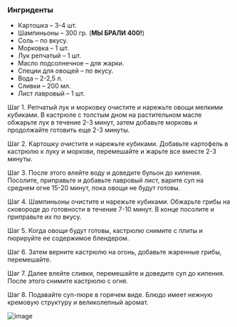 ### Ингриденты
- Картошка – 3-4 шт.
- Шампиньоны – 300 гр. (**МЫ БРАЛИ 400!**)
- Соль – по вкусу.
- Морковка – 1 шт.
- Лук репчатый – 1 шт.
- Масло подсолнечное – для жарки.
- Специи для овощей – по вкусу.
- Вода – 2-2,5 л.
- Сливки – 200 мл.
- Лист лавровый – 1 шт.

Шаг 1. Репчатый лук и морковку очистите и нарежьте овощи мелкими кубиками. В кастрюле с толстым дном на растительном масле обжарьте лук в течение 2-3 минут, затем добавьте морковь и продолжайте готовить еще 2-3 минуты.

Шаг 2. Картошку очистите и нарежьте кубиками. Добавьте картофель в кастрюлю к луку и моркови, перемешайте и жарьте все вместе 2-3 минуты.

Шаг 3. После этого влейте воду и доведите бульон до кипения. Посолите, приправьте и добавьте лавровый лист, варите суп на среднем огне 15-20 минут, пока овощи не будут готовы.

Шаг 4. Шампиньоны очистите и нарежьте кубиками. Обжарьте грибы на сковороде до готовности в течение 7-10 минут. В конце посолите и приправьте их по вкусу.

Шаг 5. Когда овощи будут готовы, кастрюлю снимите с плиты и пюрируйте ее содержимое блендером.

Шаг 6. Затем верните кастрюлю на огонь, добавьте жаренные грибы, перемешайте.

Шаг 7. Далее влейте сливки, перемешайте и доведите суп до кипения. После этого снимите кастрюлю с огня.

Шаг 8. Подавайте суп-пюре в горячем виде. Блюдо имеет нежную кремовую структуру и великолепный аромат.

![image](https://github.com/private92repo/kitchen/assets/100151463/6f159f2b-5b69-4bb3-9075-6cc688d740fa)
